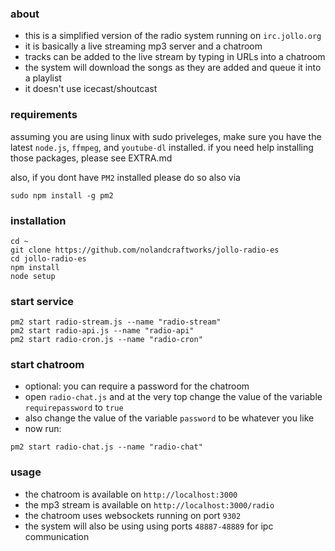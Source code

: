 ### about

- this is a simplified version of the radio system running on `irc.jollo.org`
- it is basically a live streaming mp3 server and a chatroom
- tracks can be added to the live stream by typing in URLs into a chatroom
- the system will download the songs as they are added and queue it into a playlist
- it doesn't use icecast/shoutcast

### requirements

assuming you are using linux with sudo priveleges, make sure you have the latest `node.js`, `ffmpeg`, and `youtube-dl` installed. if you need help installing those packages, please see EXTRA.md

also, if you dont have `PM2` installed please do so also via

```
sudo npm install -g pm2
```

### installation

```
cd ~
git clone https://github.com/nolandcraftworks/jollo-radio-es
cd jollo-radio-es
npm install
node setup
```

### start service

```
pm2 start radio-stream.js --name "radio-stream"
pm2 start radio-api.js --name "radio-api"
pm2 start radio-cron.js --name "radio-cron"
```

### start chatroom

- optional: you can require a password for the chatroom
- open `radio-chat.js` and at the very top change the value of the variable `requirepassword` to `true`
- also change the value of the variable `password` to be whatever you like
- now run:

```
pm2 start radio-chat.js --name "radio-chat"
```

### usage

- the chatroom is available on `http://localhost:3000`
- the mp3 stream is available on `http://localhost:3000/radio`
- the chatroom uses websockets running on port `9302`
- the system will also be using using ports `48887-48889` for ipc communication
